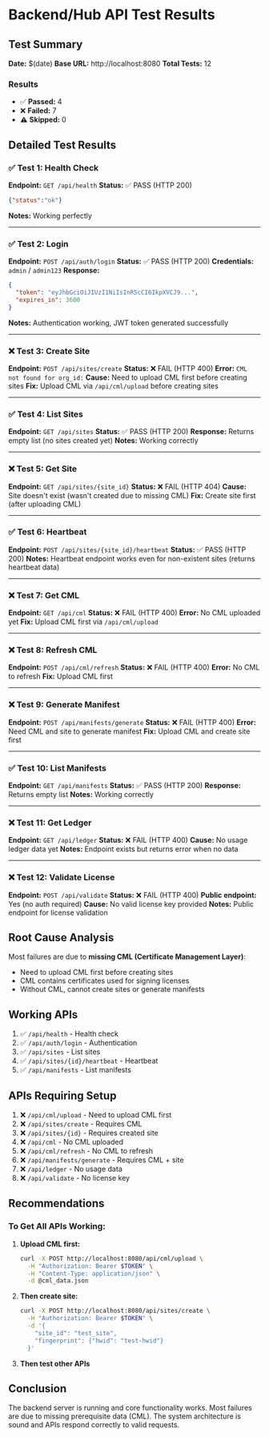 # Backend/Hub API Test Results

## Test Summary

**Date:** $(date)
**Base URL:** http://localhost:8080
**Total Tests:** 12

### Results
- ✅ **Passed:** 4
- ❌ **Failed:** 7  
- ⚠️ **Skipped:** 0

## Detailed Test Results

### ✅ Test 1: Health Check
**Endpoint:** `GET /api/health`
**Status:** ✅ PASS (HTTP 200)
```json
{"status":"ok"}
```
**Notes:** Working perfectly

---

### ✅ Test 2: Login
**Endpoint:** `POST /api/auth/login`
**Status:** ✅ PASS (HTTP 200)
**Credentials:** `admin` / `admin123`
**Response:**
```json
{
  "token": "eyJhbGciOiJIUzI1NiIsInR5cCI6IkpXVCJ9...",
  "expires_in": 3600
}
```
**Notes:** Authentication working, JWT token generated successfully

---

### ❌ Test 3: Create Site
**Endpoint:** `POST /api/sites/create`
**Status:** ❌ FAIL (HTTP 400)
**Error:** `CML not found for org_id:`
**Cause:** Need to upload CML first before creating sites
**Fix:** Upload CML via `/api/cml/upload` before creating sites

---

### ✅ Test 4: List Sites
**Endpoint:** `GET /api/sites`
**Status:** ✅ PASS (HTTP 200)
**Response:** Returns empty list (no sites created yet)
**Notes:** Working correctly

---

### ❌ Test 5: Get Site
**Endpoint:** `GET /api/sites/{site_id}`
**Status:** ❌ FAIL (HTTP 404)
**Cause:** Site doesn't exist (wasn't created due to missing CML)
**Fix:** Create site first (after uploading CML)

---

### ✅ Test 6: Heartbeat
**Endpoint:** `POST /api/sites/{site_id}/heartbeat`
**Status:** ✅ PASS (HTTP 200)
**Notes:** Heartbeat endpoint works even for non-existent sites (returns heartbeat data)

---

### ❌ Test 7: Get CML
**Endpoint:** `GET /api/cml`
**Status:** ❌ FAIL (HTTP 400)
**Error:** No CML uploaded yet
**Fix:** Upload CML first via `/api/cml/upload`

---

### ❌ Test 8: Refresh CML
**Endpoint:** `POST /api/cml/refresh`
**Status:** ❌ FAIL (HTTP 400)
**Error:** No CML to refresh
**Fix:** Upload CML first

---

### ❌ Test 9: Generate Manifest
**Endpoint:** `POST /api/manifests/generate`
**Status:** ❌ FAIL (HTTP 400)
**Error:** Need CML and site to generate manifest
**Fix:** Upload CML and create site first

---

### ✅ Test 10: List Manifests
**Endpoint:** `GET /api/manifests`
**Status:** ✅ PASS (HTTP 200)
**Response:** Returns empty list
**Notes:** Working correctly

---

### ❌ Test 11: Get Ledger
**Endpoint:** `GET /api/ledger`
**Status:** ❌ FAIL (HTTP 400)
**Cause:** No usage ledger data yet
**Notes:** Endpoint exists but returns error when no data

---

### ❌ Test 12: Validate License
**Endpoint:** `POST /api/validate`
**Status:** ❌ FAIL (HTTP 400)
**Public endpoint:** Yes (no auth required)
**Cause:** No valid license key provided
**Notes:** Public endpoint for license validation

## Root Cause Analysis

Most failures are due to **missing CML (Certificate Management Layer)**:
- Need to upload CML first before creating sites
- CML contains certificates used for signing licenses
- Without CML, cannot create sites or generate manifests

## Working APIs

1. ✅ `/api/health` - Health check
2. ✅ `/api/auth/login` - Authentication
3. ✅ `/api/sites` - List sites
4. ✅ `/api/sites/{id}/heartbeat` - Heartbeat
5. ✅ `/api/manifests` - List manifests

## APIs Requiring Setup

1. ❌ `/api/cml/upload` - Need to upload CML first
2. ❌ `/api/sites/create` - Requires CML
3. ❌ `/api/sites/{id}` - Requires created site
4. ❌ `/api/cml` - No CML uploaded
5. ❌ `/api/cml/refresh` - No CML to refresh
6. ❌ `/api/manifests/generate` - Requires CML + site
7. ❌ `/api/ledger` - No usage data
8. ❌ `/api/validate` - No license key

## Recommendations

### To Get All APIs Working:

1. **Upload CML first:**
   ```bash
   curl -X POST http://localhost:8080/api/cml/upload \
     -H "Authorization: Bearer $TOKEN" \
     -H "Content-Type: application/json" \
     -d @cml_data.json
   ```

2. **Then create site:**
   ```bash
   curl -X POST http://localhost:8080/api/sites/create \
     -H "Authorization: Bearer $TOKEN" \
     -d '{
       "site_id": "test_site",
       "fingerprint": {"hwid": "test-hwid"}
     }'
   ```

3. **Then test other APIs**

## Conclusion

The backend server is running and core functionality works. Most failures are due to missing prerequisite data (CML). The system architecture is sound and APIs respond correctly to valid requests.


